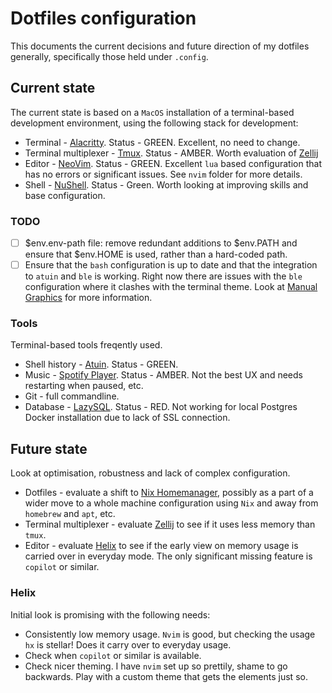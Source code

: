 # Dotfiles configuration

This documents the current decisions and future direction of my dotfiles generally, specifically those held under `.config`.

## Current state

The current state is based on a `MacOS` installation of a terminal-based development environment, using the following stack for development:

- Terminal - [Alacritty](https://alacritty.org/). Status - GREEN. Excellent, no need to change.
- Terminal multiplexer - [Tmux](https://github.com/tmux/tmux/wiki). Status - AMBER. Worth evaluation of [Zellij](https://zellij.dev/)
- Editor - [NeoVim](https://neovim.io/). Status - GREEN. Excellent `lua` based configuration that has no errors or significant issues. See `nvim` folder for more details.
- Shell - [NuShell](https://www.nushell.sh/). Status - Green. Worth looking at improving skills and base configuration.

### TODO

- [ ] $env.env-path file: remove redundant additions to $env.PATH and ensure that $env.HOME is used, rather than a hard-coded path.
- [ ] Ensure that the `bash` configuration is up to date and that the integration to `atuin` and `ble` is working. Right now there are issues with the `ble` configuration where it clashes with the terminal theme. Look at [Manual Graphics](https://github.com/akinomyoga/ble.sh/wiki/Manual-%C2%A72-Graphics) for more information.

### Tools

Terminal-based tools freqently used.

- Shell history - [Atuin](https://atuin.sh/). Status - GREEN.
- Music - [Spotify Player](https://github.com/aome510/spotify-player). Status - AMBER. Not the best UX and needs restarting when paused, etc.
- Git - full commandline.
- Database - [LazySQL](https://github.com/jorgerojas26/lazysql). Status - RED. Not working for local Postgres Docker installation due to lack of SSL connection.

## Future state

Look at optimisation, robustness and lack of complex configuration.

- Dotfiles - evaluate a shift to [Nix Homemanager](https://nixos.wiki/wiki/Home_Manager), possibly as a part of a wider move to a whole machine configuration using `Nix` and away from `homebrew` and `apt`, etc.
- Terminal multiplexer - evaluate [Zellij](https://zellij.dev/) to see if it uses less memory than `tmux`.
- Editor - evaluate [Helix](https://helix-editor.com/) to see if the early view on memory usage is carried over in everyday mode. The only significant missing feature is `copilot` or similar.


### Helix

Initial look is promising with the following needs:

- Consistently low memory usage. `Nvim` is good, but checking the usage `hx` is stellar! Does it carry over to everyday usage.
- Check when `copilot` or similar is available.
- Check nicer theming. I have `nvim` set up so prettily, shame to go backwards. Play with a custom theme that gets the elements just so.
